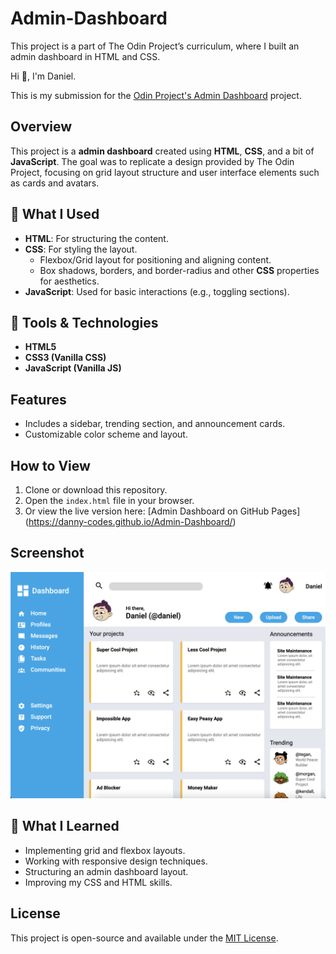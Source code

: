 # Admin-Dashboard
This project is a part of The Odin Project’s curriculum, where I built an admin dashboard in HTML and CSS.

Hi 👋, I'm Daniel.

This is my submission for the [Odin Project's Admin Dashboard](https://www.theodinproject.com/lessons/node-path-intermediate-html-and-css-admin-dashboard) project.

## Overview
This project is a **admin dashboard** created using **HTML**, **CSS**, and a bit of **JavaScript**. The goal was to replicate a design provided by The Odin Project, focusing on grid layout structure and user interface elements such as cards and avatars.

## 🤖 What I Used
- **HTML**: For structuring the content.
- **CSS**: For styling the layout.
  - Flexbox/Grid layout for positioning and aligning content.
  - Box shadows, borders, and border-radius and other **CSS** properties for aesthetics.
- **JavaScript**: Used for basic interactions (e.g., toggling sections).

## 🦄 Tools & Technologies
- **HTML5**
- **CSS3 (Vanilla CSS)**
- **JavaScript (Vanilla JS)**


## Features
- Includes a sidebar, trending section, and announcement cards.
- Customizable color scheme and layout.

## How to View
1. Clone or download this repository.
2. Open the `index.html` file in your browser.
3. Or view the live version here: [Admin Dashboard on GitHub Pages] (https://danny-codes.github.io/Admin-Dashboard/)

## Screenshot
![Admin Dashboard Screenshot](https://github.com/danny-codes/admin-dashboard/raw/main/images/screenshot.png)

## 🎯 What I Learned
- Implementing grid and flexbox layouts.
- Working with responsive design techniques.
- Structuring an admin dashboard layout.
- Improving my CSS and HTML skills.

## License
This project is open-source and available under the [MIT License](LICENSE).

